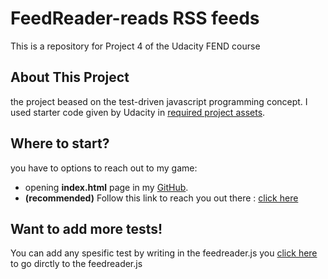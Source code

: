 # FeedReader-reads RSS feeds
This is a repository for Project 4 of the Udacity FEND course

## About This Project
the project beased on the test-driven javascript programming concept. I used starter code given by Udacity  in [ required project assets](https://github.com/udacity/frontend-nanodegree-feedreader).

## Where to start?
you have to options to reach out to my game:
- opening **index.html** page in my [GitHub]( ).
- **(recommended)** Follow this link to reach you out there : [click here]( )

## Want to add more tests!
You can add any spesific test by writing in the feedreader.js you [click here](https://22guille.github.io/feedReader/) to go dirctly to the feedreader.js




